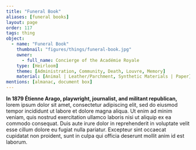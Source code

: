 ```yaml
---
title: "Funeral Book"
aliases: [funeral books]
layout: page
order: 117
tags: thing
object:
  - name: "Funeral Book"
    thumbnail: "figures/things/funeral-book.jpg"
    owner:
      - full_name: Concierge of the Académie Royale
    type: [Heirloom]
    theme: [Administration, Community, Death, Louvre, Memory]
    material: [Animal | Leather/Parchment, Synthetic Materials | Paper]
mentions: [almanac, document box]
---
```


**In 1879 Étienne Arago, playwright, journalist, and militant republican,** lorem ipsum dolor sit amet, consectetur adipiscing elit, sed do eiusmod tempor incididunt ut labore et dolore magna aliqua. Ut enim ad minim veniam, quis nostrud exercitation ullamco laboris nisi ut aliquip ex ea commodo consequat. Duis aute irure dolor in reprehenderit in voluptate velit esse cillum dolore eu fugiat nulla pariatur. Excepteur sint occaecat cupidatat non proident, sunt in culpa qui officia deserunt mollit anim id est laborum.